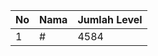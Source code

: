 | No | Nama            | Jumlah Level |
|----|-----------------|--------------|
| 1  | #    |    4584        |
